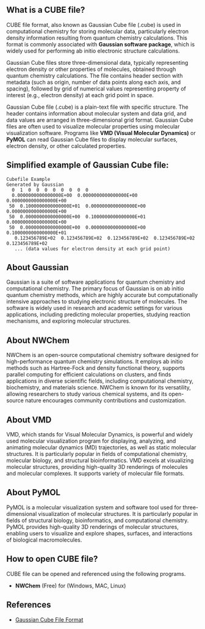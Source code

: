## What is a CUBE file?

CUBE file format, also known as Gaussian Cube file (.cube) is used in computational chemistry for storing molecular data, particularly electron density information resulting from quantum chemistry calculations. This format is commonly associated with **Gaussian software package**, which is widely used for performing ab initio electronic structure calculations.

Gaussian Cube files store three-dimensional data, typically representing electron density or other properties of molecules, obtained through quantum chemistry calculations. The file contains header section with metadata (such as origin, number of data points along each axis, and spacing), followed by grid of numerical values representing property of interest (e.g., electron density) at each grid point in space. 

Gaussian Cube file (.cube) is a plain-text file with specific structure. The header contains information about molecular system and data grid, and data values are arranged in three-dimensional grid format. Gaussian Cube files are often used to visualize molecular properties using molecular visualization software. Programs like **VMD (Visual Molecular Dynamics)** or **PyMOL** can read Gaussian Cube files to display molecular surfaces, electron density, or other calculated properties.

## Simplified example of Gaussian Cube file:

```
Cubefile Example
Generated by Gaussian
  0  1  0  0  0  0  0  0  0  0
  0.0000000000000000E+00  0.0000000000000000E+00  0.0000000000000000E+00
 50  0.1000000000000000E+01  0.0000000000000000E+00  0.0000000000000000E+00
 50  0.0000000000000000E+00  0.1000000000000000E+01  0.0000000000000000E+00
 50  0.0000000000000000E+00  0.0000000000000000E+00  0.1000000000000000E+01
   0.123456789E+02  0.123456789E+02  0.123456789E+02  0.123456789E+02  0.123456789E+02
   ... (data values for electron density at each grid point)

```

## About Gaussian

Gaussian is a suite of software applications for quantum chemistry and computational chemistry. The primary focus of Gaussian is on ab initio quantum chemistry methods, which are highly accurate but computationally intensive approaches to studying electronic structure of molecules. The software is widely used in research and academic settings for various applications, including predicting molecular properties, studying reaction mechanisms, and exploring molecular structures.

## About NWChem

NWChem is an open-source computational chemistry software designed for high-performance quantum chemistry simulations. It employs ab initio methods such as Hartree-Fock and density functional theory, supports parallel computing for efficient calculations on clusters, and finds applications in diverse scientific fields, including computational chemistry, biochemistry, and materials science. NWChem is known for its versatility, allowing researchers to study various chemical systems, and its open-source nature encourages community contributions and customization.

## About VMD

VMD, which stands for Visual Molecular Dynamics, is powerful and widely used molecular visualization program for displaying, analyzing, and animating molecular dynamics (MD) trajectories, as well as static molecular structures. It is particularly popular in fields of computational chemistry, molecular biology, and structural bioinformatics. VMD excels at visualizing molecular structures, providing high-quality 3D renderings of molecules and molecular complexes. It supports variety of molecular file formats.

## About PyMOL

PyMOL is a molecular visualization system and software tool used for three-dimensional visualization of molecular structures. It is particularly popular in fields of structural biology, bioinformatics, and computational chemistry. PyMOL provides high-quality 3D renderings of molecular structures, enabling users to visualize and explore shapes, surfaces, and interactions of biological macromolecules.

## How to open CUBE file?

CUBE file can be opened and referenced using the following programs.

- **NWChem** (Free) for (Windows, MAC, Linux)

## References
* [Gaussian Cube File Format](https://paulbourke.net/dataformats/cube/)

